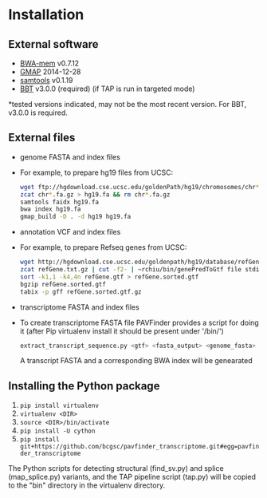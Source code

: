 # Installation

## External software

* [BWA-mem](http://bio-bwa.sourceforge.net/) v0.7.12
* [GMAP](http://research-pub.gene.com/gmap/) 2014-12-28
* [samtools](http://samtools.sourceforge.net/) v0.1.19
* [BBT](http://www.bcgsc.ca/platform/bioinfo/software/biobloomtools) v3.0.0 (required) (if TAP is run in targeted mode)

*tested versions indicated, may not be the most recent version.  For BBT, v3.0.0 is required.


## External files

* genome FASTA and index files
 * For example, to prepare hg19 files from UCSC:
 
   ```bash
   wget ftp://hgdownload.cse.ucsc.edu/goldenPath/hg19/chromosomes/chr*.fa.gz
   zcat chr*.fa.gz > hg19.fa && rm chr*.fa.gz
   samtools faidx hg19.fa
   bwa index hg19.fa
   gmap_build -D . -d hg19 hg19.fa
   ```
* annotation VCF and index files
 * For example, to prepare Refseq genes from UCSC:

   ```bash
   wget http://hgdownload.cse.ucsc.edu/goldenpath/hg19/database/refGene.txt.gz
   zcat refGene.txt.gz | cut -f2- | ~rchiu/bin/genePredToGtf file stdin refGene.gtf
   sort -k1,1 -k4,4n refGene.gtf > refGene.sorted.gtf
   bgzip refGene.sorted.gtf
   tabix -p gff refGene.sorted.gtf.gz
   ```

*  transcriptome FASTA and index files
 * To create transcriptome FASTA file PAVFinder provides a script for doing it (after Pip virtualenv install it should be present under '/bin/')

   ```python
   extract_transcript_sequence.py <gtf> <fasta_output> <genome_fasta> --index
   ```

   A transcript FASTA and a corresponding BWA index will be genearated

## Installing the Python package

1. ```pip install virtualenv```
2. ```virtualenv <DIR>```
3. ```source <DIR>/bin/activate```
4. ```pip install -U cython```
5. ```pip install git+https://github.com/bcgsc/pavfinder_transcriptome.git#egg=pavfinder_transcriptome```

The Python scripts for detecting structural (find\_sv.py) and splice (map\_splice.py) variants, and the TAP pipeline script (tap.py) will be copied to the "bin" directory in the virtualenv directory.
